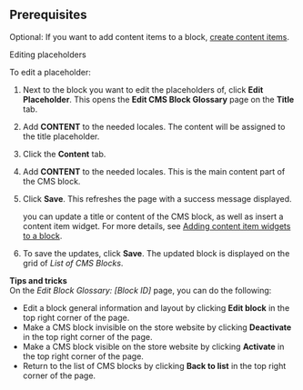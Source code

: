 



## Prerequisites

Optional: If you want to add content items to a block, [create content items](/docs/scos/user/back-office-user-guides/{{page.version}}/content/content-items/creating-content-items.html).


Editing placeholders

To edit a placeholder:
1. Next to the block you want to edit the placeholders of, click **Edit Placeholder**.
    This opens the **Edit CMS Block Glossary** page on the **Title** tab.
2. Add **CONTENT** to the needed locales.
    The content will be assigned to the title placeholder.
3. Click the **Content** tab.
4. Add **CONTENT** to the needed locales.
    This is the main content part of the CMS block.
5. Click **Save**.
    This refreshes the page with a success message displayed.



    you can update a title or content of the CMS block, as well as insert a content item widget. For more details, see [Adding content item widgets to a block](/docs/scos/user/back-office-user-guides/{{page.version}}/content/content-items/adding-content-items-to-cms-pages-and-blocks.html#adding-content-item-widgets-to-blocks).
3. To save the updates, click **Save**. The updated block is displayed on the grid of *List of CMS Blocks*.

**Tips and tricks**
<br>On the *Edit Block Glossary: [Block ID]* page, you can do the following:
* Edit a block general information and layout by clicking **Edit block** in the top right corner of the page.
* Make a CMS block invisible on the store website by clicking **Deactivate** in the top right corner of the page.
* Make a CMS block visible on the store website by clicking **Activate** in the top right corner of the page.
* Return to the list of CMS blocks by clicking **Back to list** in the top right corner of the page.
